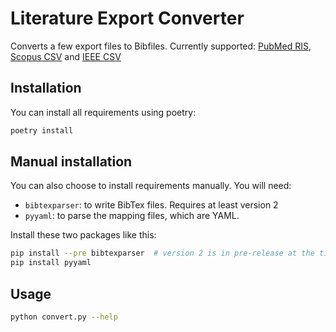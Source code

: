# Literature Export Converter

Converts a few export files to Bibfiles. Currently supported: [PubMed RIS](https://pubmed.ncbi.nlm.nih.gov/help/#pubmed-format), [Scopus CSV](https://supportcontent.elsevier.com/Support%20Hub/DaaS/36182_Scopus_Custom_Data_Documentation_csv_txt_formats.pdf) and [IEEE CSV](https://ieeexplore.ieee.org/Xplorehelp/ieee-xplore-training/user-tips)

## Installation

You can install all requirements using poetry:

```sh
poetry install
```

## Manual installation

You can also choose to install requirements manually. You will need:

* `bibtexparser`: to write BibTex files. Requires at least version 2
* `pyyaml`: to parse the mapping files, which are YAML.

Install these two packages like this:

```sh
pip install --pre bibtexparser  # version 2 is in pre-release at the time of writing
pip install pyyaml
```

## Usage

```sh
python convert.py --help
```
